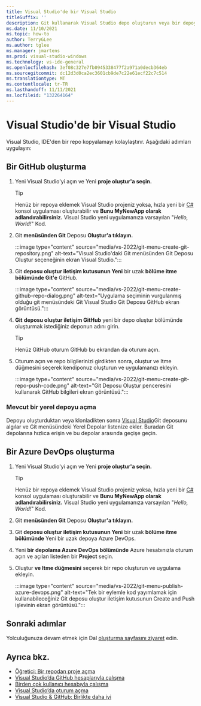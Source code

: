 ```yaml
---
title: Visual Studio'de bir Visual Studio
titleSuffix: ''
description: Git kullanarak Visual Studio depo oluşturun veya bir depoya Azure DevOps gidin.
ms.date: 11/10/2021
ms.topic: how-to
author: TerryGLee
ms.author: tglee
ms.manager: jmartens
ms.prod: visual-studio-windows
ms.technology: vs-ide-general
ms.openlocfilehash: 3ef08c327e7fb0945338477f2a971a0decb364eb
ms.sourcegitcommit: dc12d3d0ca2ec3601cb9de7c22e61ecf22c7c514
ms.translationtype: MT
ms.contentlocale: tr-TR
ms.lasthandoff: 11/11/2021
ms.locfileid: "132264164"
---
```

# <a name="create-a-repo-in-visual-studio"></a>Visual Studio'de bir Visual Studio

Visual Studio, IDE'den bir repo kopyalamayı kolaylaştırır. Aşağıdaki adımları uygulayın:

## <a name="create-a-github-repo"></a>Bir GitHub oluşturma

1. Yeni Visual Studio'yi açın ve Yeni **proje oluştur'a seçin.**

    > [!TIP]
    > Henüz bir repoya eklemek Visual Studio projeniz yoksa, hızla yeni bir [C#](../get-started/csharp/tutorial-console.md#create-a-project) konsol uygulaması oluşturabilir ve **Bunu MyNewApp olarak adlandırabilirsiniz.** Visual Studio yeni uygulamanıza varsayılan "*Hello, World!*" Kod.

1. Git **menüsünden Git** Deposu **Oluştur'a tıklayın.**

    :::image type="content" source="media/vs-2022/git-menu-create-git-repository.png" alt-text="Visual Studio'daki Git menüsünden Git Deposu Oluştur seçeneğinin ekran Visual Studio.":::

1. Git **deposu oluştur iletişim kutusunun Yeni** bir uzak **bölüme itme bölümünde Git'e** GitHub. 

    :::image type="content" source="media/vs-2022/git-menu-create-github-repo-dialog.png" alt-text="Uygulama seçiminin vurgulanmış olduğu git menüsündeki Git Visual Studio Git Deposu GitHub ekran görüntüsü.":::

1. **Git** **deposu oluştur iletişim GitHub** yeni bir depo oluştur bölümünde oluşturmak istediğiniz deponun adını girin.

    > [!TIP]
    > Henüz GitHub oturum GitHub bu ekrandan da oturum açın.

1. Oturum açın ve repo bilgilerinizi girdikten  sonra, oluştur ve Itme düğmesini seçerek kendiponuz oluşturun ve uygulamanızı ekleyin.

    :::image type="content" source="media/vs-2022/git-menu-create-git-repo-push-code.png" alt-text="Git Deposu Oluştur penceresini kullanarak GitHub bilgileri ekran görüntüsü.":::

### <a name="open-an-existing-local-repository"></a>Mevcut bir yerel depoyu açma

Depoyu oluşturduktan veya klonladikten sonra [Visual Studio](git-clone-repository.md)Git deposunu algılar ve Git menüsündeki  Yerel Depolar listenize ekler. Buradan Git depolarına hızlıca erişin ve bu depolar arasında geçişe geçin.

## <a name="create-an-azure-devops-repo"></a>Bir Azure DevOps oluşturma

1. Yeni Visual Studio'yi açın ve Yeni **proje oluştur'a seçin.**

    > [!TIP]
    > Henüz bir repoya eklemek Visual Studio projeniz yoksa, hızla yeni bir [C#](../get-started/csharp/tutorial-console.md#create-a-project) konsol uygulaması oluşturabilir ve **Bunu MyNewApp olarak adlandırabilirsiniz.** Visual Studio yeni uygulamanıza varsayılan "*Hello, World!*" Kod.

1. Git **menüsünden Git** Deposu **Oluştur'a tıklayın.**

1. Git **deposu oluştur iletişim kutusunun Yeni** bir uzak **bölüme itme bölümünde** Yeni bir uzak depoya Azure DevOps. 

1. Yeni **bir depolama Azure DevOps bölümünde** Azure hesabınızla oturum açın ve açılan listeden bir **Project** seçin.

1. Oluştur **ve Itme düğmesini** seçerek bir repo oluşturun ve uygulama ekleyin.

    :::image type="content" source="media/vs-2022/git-menu-publish-azure-devops.png" alt-text="Tek bir eylemle kod yayımlamak için kullanabileceğiniz Git deposu oluştur iletişim kutusunun Create and Push işlevinin ekran görüntüsü.":::

## <a name="next-steps"></a>Sonraki adımlar

Yolculuğunuza devam etmek için Dal [oluşturma sayfasını ziyaret](git-create-branch.md) edin.

## <a name="see-also"></a>Ayrıca bkz.

- [Öğretici: Bir repodan proje açma](../get-started/tutorial-open-project-from-repo.md)
- [Visual Studio’da GitHub hesaplarıyla çalışma](../ide/work-with-github-accounts.md)
- [Birden çok kullanıcı hesabıyla çalışma](../ide/work-with-multiple-user-accounts.md)
- [Visual Studio’da oturum açma](../ide/signing-in-to-visual-studio.md)
- [Visual Studio & GitHub: Birlikte daha iyi](https://visualstudio.microsoft.com/vs/github/)